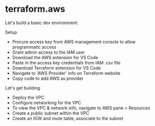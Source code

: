 # terraform.aws

Let's build a basic dev environment:

Setup
- Procure access key from AWS management console to allow programmatic access
- Grant admin access to the IAM user
- Download the AWS extension for VS Code
- Paste in the access key credentials from IAM .csv file
- Download Terraform extension for VS Code
- Navigate to 'AWS Provider' info on Terraform website
- Copy code to add AWS as provider

Let's get building
- Deploy the VPC
- Configure networking for the VPC
- To view the VPC & network info, navigate to AWS pane > Resources
- Create a public subnet within the VPC
- Create an IGW and route table, associate to the subnet
